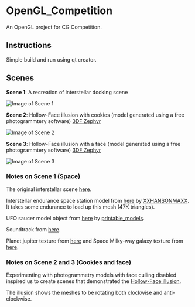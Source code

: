 # OpenGL_Competition
An OpenGL project for CG Competition.

## Instructions
Simple build and run using qt creator.

## Scenes
**Scene 1**: A recreation of interstellar docking scene

![Image of Scene 1](https://github.com/YonaBMoreda/OpenGL_Competition/blob/master/Screenshots/interstellar-docking.png)

**Scene 2**: Hollow-Face illusion with cookies (model generated using a free photogrammtery software) [3DF Zephyr](https://www.3dflow.net/3df-zephyr-pro-3d-models-from-photos/)

![Image of Scene 2](https://github.com/YonaBMoreda/OpenGL_Competition/blob/master/Screenshots/Cookies.png)

**Scene 3**: Hollow-Face illusion with a face (model generated using a free photogrammtery software) [3DF Zephyr](https://www.3dflow.net/3df-zephyr-pro-3d-models-from-photos/)

![Image of Scene 3](https://github.com/YonaBMoreda/OpenGL_Competition/blob/master/Screenshots/hollow-face%20illusion.png)

### Notes on Scene 1 (Space)

The original interstellar scene [here](https://www.youtube.com/watch?v=c4tPQYNpW9k&t=24).

Interstellar endurance space station model from [here](https://www.thingiverse.com/thing:558470) by [XXHANSONMAXX](https://www.thingiverse.com/xxhansonmaxx/about). It takes some endurance to load up this mesh (47K triangles).

UFO saucer model object from [here](https://free3d.com/3d-model/ufo-saucer-v1--190141.html) by [printable_models](https://free3d.com/user/printable_models).

Soundtrack from [here](https://www.youtube.com/watch?v=m3zvVGJrTP8).

Planet jupiter texture from [here](http://planetpixelemporium.com/jupiter.html) and Space Milky-way galaxy texture from [here](https://www.solarsystemscope.com/textures/).

### Notes on Scene 2 and 3 (Cookies and face)
Experimenting with photogrammetry models with face culling disabled inspired us to create scenes that demonstrated the [Hollow-Face illusion](https://www.youtube.com/watch?v=BaofyuCXZ_0).

The illusion shows the meshes to be rotating both clockwise and anti-clockwise.
